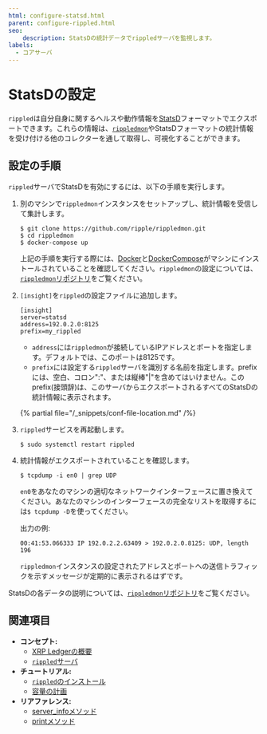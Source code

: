 ```yaml
---
html: configure-statsd.html
parent: configure-rippled.html
seo:
    description: StatsDの統計データでrippledサーバを監視します。
labels:
  - コアサーバ
---
```

# StatsDの設定

`rippled`は自分自身に関するヘルスや動作情報を[StatsD](https://github.com/statsd/statsd)フォーマットでエクスポートできます。これらの情報は、[`rippledmon`](https://github.com/ripple/rippledmon)やStatsDフォーマットの統計情報を受け付ける他のコレクターを通して取得し、可視化することができます。

## 設定の手順

`rippled`サーバでStatsDを有効にするには、以下の手順を実行します。

1. 別のマシンで`rippledmon`インスタンスをセットアップし、統計情報を受信して集計します。

    ```
    $ git clone https://github.com/ripple/rippledmon.git
    $ cd rippledmon
    $ docker-compose up
    ```

    上記の手順を実行する際には、[Docker](https://docs.docker.com/)と[DockerCompose](https://docs.docker.com/compose/install/)がマシンにインストールされていることを確認してください。`rippledmon`の設定については、[`rippledmon`リポジトリ](https://github.com/ripple/rippledmon)をご覧ください。

0. `[insight]`を`rippled`の設定ファイルに追加します。

    ```
    [insight]
    server=statsd
    address=192.0.2.0:8125
    prefix=my_rippled
    ```

    - `address`には`rippledmon`が接続しているIPアドレスとポートを指定します。デフォルトでは、このポートは8125です。
    - `prefix`には設定する`rippled`サーバを識別する名前を指定します。prefixには、空白、コロン":"、または縦棒"|"を含めてはいけません。このprefix(接頭辞)は、このサーバからエクスポートされるすべてのStatsDの統計情報に表示されます。

    {% partial file="/_snippets/conf-file-location.md" /%}

1. `rippled`サービスを再起動します。

    ```
    $ sudo systemctl restart rippled
    ```

2. 統計情報がエクスポートされていることを確認します。

    ```
    $ tcpdump -i en0 | grep UDP
    ```

    `en0`をあなたのマシンの適切なネットワークインターフェースに置き換えてください。あなたのマシンのインターフェースの完全なリストを取得するには`$ tcpdump -D`を使ってください。

    出力の例:

    ```
    00:41:53.066333 IP 192.0.2.2.63409 > 192.0.2.0.8125: UDP, length 196
    ```

    `rippledmon`インスタンスの設定されたアドレスとポートへの送信トラフィックを示すメッセージが定期的に表示されるはずです。

StatsDの各データの説明については、[`rippledmon`リポジトリ](https://github.com/ripple/rippledmon)をご覧ください。



## 関連項目

- **コンセプト:**
    - [XRP Ledgerの概要](/about/)
    - [`rippled`サーバ](../../concepts/networks-and-servers/index.md)
- **チュートリアル:**
    - [`rippled`のインストール](../installation/index.md)
    - [容量の計画](../installation/capacity-planning.md)
- **リアファレンス:**
    - [server_infoメソッド](../../references/http-websocket-apis/public-api-methods/server-info-methods/server_info.md)
    - [printメソッド](../../references/http-websocket-apis/admin-api-methods/status-and-debugging-methods/print.md)
